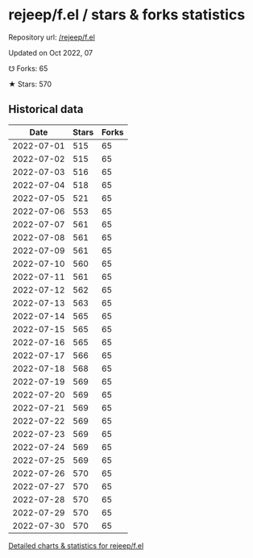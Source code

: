 # rejeep/f.el / stars & forks statistics

Repository url: [/rejeep/f.el](https://github.com/rejeep/f.el)

Updated on Oct 2022, 07

☋ Forks: 65

★ Stars: 570

## Historical data
| Date | Stars | Forks |
|------|-------|-------|
| 2022-07-01 | 515 | 65 | 
| 2022-07-02 | 515 | 65 | 
| 2022-07-03 | 516 | 65 | 
| 2022-07-04 | 518 | 65 | 
| 2022-07-05 | 521 | 65 | 
| 2022-07-06 | 553 | 65 | 
| 2022-07-07 | 561 | 65 | 
| 2022-07-08 | 561 | 65 | 
| 2022-07-09 | 561 | 65 | 
| 2022-07-10 | 560 | 65 | 
| 2022-07-11 | 561 | 65 | 
| 2022-07-12 | 562 | 65 | 
| 2022-07-13 | 563 | 65 | 
| 2022-07-14 | 565 | 65 | 
| 2022-07-15 | 565 | 65 | 
| 2022-07-16 | 565 | 65 | 
| 2022-07-17 | 566 | 65 | 
| 2022-07-18 | 568 | 65 | 
| 2022-07-19 | 569 | 65 | 
| 2022-07-20 | 569 | 65 | 
| 2022-07-21 | 569 | 65 | 
| 2022-07-22 | 569 | 65 | 
| 2022-07-23 | 569 | 65 | 
| 2022-07-24 | 569 | 65 | 
| 2022-07-25 | 569 | 65 | 
| 2022-07-26 | 570 | 65 | 
| 2022-07-27 | 570 | 65 | 
| 2022-07-28 | 570 | 65 | 
| 2022-07-29 | 570 | 65 | 
| 2022-07-30 | 570 | 65 | 


[Detailed charts & statistics for rejeep/f.el](https://reviewgithub.com/rep/rejeep/f.el)
